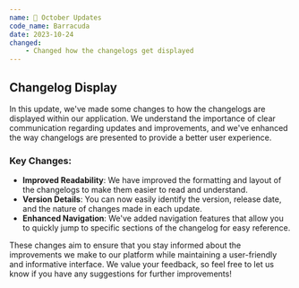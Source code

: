```yaml
---
name: 🎃 October Updates
code_name: Barracuda
date: 2023-10-24
changed:
    - Changed how the changelogs get displayed
---
```

## Changelog Display

In this update, we've made some changes to how the changelogs are displayed within our application. We understand the importance of clear communication regarding updates and improvements, and we've enhanced the way changelogs are presented to provide a better user experience.

### Key Changes:
- **Improved Readability**: We have improved the formatting and layout of the changelogs to make them easier to read and understand.
- **Version Details**: You can now easily identify the version, release date, and the nature of changes made in each update.
- **Enhanced Navigation**: We've added navigation features that allow you to quickly jump to specific sections of the changelog for easy reference.

These changes aim to ensure that you stay informed about the improvements we make to our platform while maintaining a user-friendly and informative interface. We value your feedback, so feel free to let us know if you have any suggestions for further improvements!